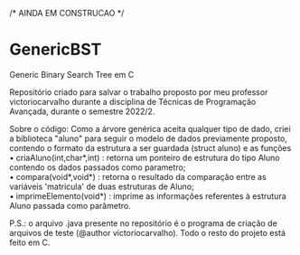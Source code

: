 /* AINDA EM CONSTRUCAO */
# GenericBST
Generic Binary Search Tree em C

Repositório criado para salvar o trabalho proposto por meu professor victoriocarvalho durante a disciplina de Técnicas de Programação Avançada, durante o semestre 2022/2.

Sobre o código:
Como a árvore genérica aceita qualquer tipo de dado, criei a biblioteca "aluno" para seguir o modelo de dados previamente proposto, contendo o formato da estrutura a ser guardada (struct aluno) e as funções<br/>
  • criaAluno(int,char*,int) : retorna um ponteiro de estrutura do tipo Aluno contendo os dados passados como parametro;<br/>
  • compara(void*,void*) : retorna o resultado da comparação entre as variáveis 'matricula' de duas estruturas de Aluno;<br/>
  • imprimeElemento(void*) :  imprime as informações referentes à estrutura Aluno passada como parâmetro.

P.S.: o arquivo .java presente no repositório é o programa de criação de arquivos de teste (@author victoriocarvalho). Todo o resto do projeto está feito em C.
